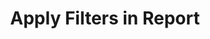 ---
title: Apply Filters in Report
excerpt: ''
deprecated: false
hidden: true
metadata:
  title: ''
  description: ''
  robots: index
next:
  description: ''
---